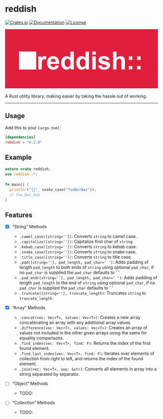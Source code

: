 # reddish

[![Crates.io](https://img.shields.io/crates/v/reddish.svg)](https://crates.io/crates/reddish)
[![Documentation](https://docs.rs/reddish/badge.svg)](https://docs.rs/reddish/)
[![License](https://img.shields.io/crates/l/octavo.svg)](LICENSE)

![reddish library logo](./docs/assets/reddish.png)

A Rust utility library, making easier by taking the hassle out of working.

---

## Usage

Add this to your `Cargo.toml`:

```toml
[dependencies]
reddish = "0.2.0"
```

## Example

```rust
extern crate reddish;
use reddish::*;

fn main() {
  println!("{}", snake_case("fooBarBaz"));
  // foo_bar_baz
}
```

## Features

- [x] “String” Methods
  - `.camel_case([string=''])`: Converts `string` to camel case.
  - `.capitalize([string=''])`: Capitalize first char of `string`.
  - `.kebab_case([string=''])`: Converts `string` to kebab case.
  - `.snake_case([string=''])`: Converts `string` to snake case.
  - `.title_case([string=''])`: Converts `string` to title case.
  - `.pad([string=''], pad_length, pad_char=' ')`: Adds padding of length `pad_length` to both ends of `string` using optional `pad_char`, if no `pad_char` is supplied the `pad_char` defaults to ' '
  - `.pad_end([string=''], pad_length, pad_char=' ')`: Adds padding of length `pad_length` to the end of `string` using optional `pad_char`, if no `pad_char` is supplied the `pad_char` defaults to ' '
  - `.truncate([string=''], truncate_length)`: Truncates `string` to `truncate_length`.

- [x] “Array” Methods
  - `.concat(vec: Vec<T>, values: Vec<T>)`: Creates a new array concatenating an array with any additional array values.
  - `.difference(vec: Vec<T>, values: Vec<T>)`: Creates an array of values not included in the other given arrays using the same for equality comparisons.
  - `.find_index(vec: Vec<T>, find: F)`: Returns the index of the first found element.
  - `.find_last_index(vec: Vec<T>, find: F)`: Iterates over elements of collection from right to left, and returns the index of the found element.
  - `.join(vec: Vec<T>, sep: &str)`: Converts all elements in array into a string separated by separator.

- [ ] “Object” Methods
  - TODO:

- [ ] “Collection” Methods
  - TODO:
